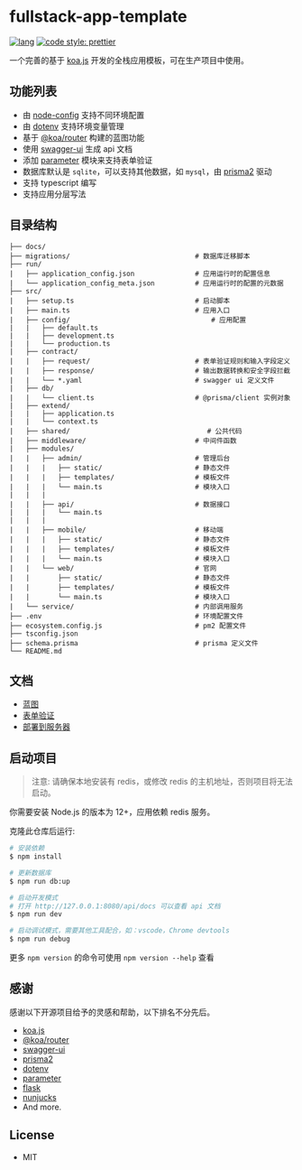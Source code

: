 # fullstack-app-template

[![lang](https://img.shields.io/badge/lang-typescript-informational)](https://www.typescriptlang.org/)
[![code style: prettier](https://img.shields.io/badge/code_style-prettier-ff69b4.svg?style=flat-square)](https://github.com/prettier/prettier)

一个完善的基于 [koa.js][koa.js] 开发的全栈应用模板，可在生产项目中使用。

## 功能列表

 - 由 [node-config](https://github.com/lorenwest/node-config) 支持不同环境配置
 - 由 [dotenv](https://github.com/https://github.com/motdotla/dotenv) 支持环境变量管理
 - 基于 [@koa/router][@koa/router] 构建的蓝图功能
 - 使用 [swagger-ui][swagger-ui] 生成 api 文档
 - 添加 [parameter](https://github.com/node-modules/parameter) 模块来支持表单验证
 - 数据库默认是 `sqlite`，可以支持其他数据，如 `mysql`，由 [prisma2][prisma2] 驱动
 - 支持 typescript 编写
 - 支持应用分层写法

## 目录结构

```text
├── docs/
├── migrations/                               # 数据库迁移脚本
├── run/
|   ├── application_config.json               # 应用运行时的配置信息
|   └── application_config_meta.json          # 应用运行时的配置的元数据
├── src/
|   ├── setup.ts                              # 启动脚本
|   ├── main.ts                               # 应用入口
|   ├── config/                                   # 应用配置 
|   |   ├── default.ts  
|   |   ├── development.ts
|   |   └── production.ts
|   ├── contract/
|   |   ├── request/                          # 表单验证规则和输入字段定义
|   |   ├── response/                         # 输出数据转换和安全字段拦截
|   |   └── *.yaml                            # swagger ui 定义文件
|   ├── db/ 
|   |   └── client.ts                         # @prisma/client 实例对象
|   ├── extend/
|   |   ├── application.ts
|   |   └── context.ts
|   ├── shared/                                  # 公共代码 
|   ├── middleware/                           # 中间件函数
|   ├── modules/  
|   |   ├── admin/                            # 管理后台 
|   |   |   ├── static/                       # 静态文件
|   |   |   ├── templates/                    # 模板文件
|   |   |   └── main.ts                       # 模块入口
|   |   |
|   |   ├── api/                              # 数据接口
|   |   |   └── main.ts
|   |   |
|   |   ├── mobile/                           # 移动端 
|   |   |   ├── static/                       # 静态文件
|   |   |   ├── templates/                    # 模板文件
|   |   |   └── main.ts                       # 模块入口
|   |   └── web/                              # 官网
|   |       ├── static/                       # 静态文件
|   |       ├── templates/                    # 模板文件
|   |       └── main.ts                       # 模块入口
|   └── service/                              # 内部调用服务
├── .env                                      # 环境配置文件
├── ecosystem.config.js                       # pm2 配置文件
├── tsconfig.json
├── schema.prisma                             # prisma 定义文件
└── README.md
```

## 文档

- [蓝图](./docs/blueprint.md)
- [表单验证](./docs/form-validate.md)
- [部署到服务器](./docs/deploy.md)

## 启动项目

> 注意: 请确保本地安装有 redis，或修改 redis 的主机地址，否则项目将无法启动。

你需要安装 Node.js 的版本为 12+，应用依赖 redis 服务。

克隆此仓库后运行:

``` bash
# 安装依赖
$ npm install

# 更新数据库
$ npm run db:up

# 启动开发模式
# 打开 http://127.0.0.1:8080/api/docs 可以查看 api 文档
$ npm run dev

# 启动调试模式，需要其他工具配合，如：vscode，Chrome devtools
$ npm run debug
```

更多 `npm version` 的命令可使用 `npm version --help` 查看

## 感谢

感谢以下开源项目给予的灵感和帮助，以下排名不分先后。

* [koa.js][koa.js]
* [@koa/router][@koa/router]
* [swagger-ui][swagger-ui]
* [prisma2][prisma2]
* [dotenv][dotenv]
* [parameter][parameter]
* [flask][flask]
* [nunjucks][nunjucks]
* And more.

## License

* MIT

[koa.js]: https://github.com/koajs/koa
[@koa/router]: https://github.com/koajs/router
[swagger-ui]: https://swagger.io/
[prisma2]: https://github.com/prisma/prisma
[node-config]: https://github.com/lorenwest/node-config
[dotenv]: https://github.com/https://github.com/motdotla/dotenv
[parameter]: https://github.com/node-modules/parameter
[flask]: https://github.com/pallets/flask
[nunjucks]: https://github.com/mozilla/nunjucks
